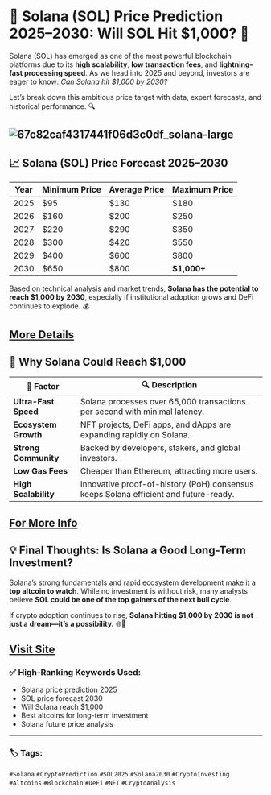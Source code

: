 # 🌟 Solana (SOL) Price Prediction 2025–2030: Will SOL Hit $1,000? 🚀

Solana (SOL) has emerged as one of the most powerful blockchain platforms due to its **high scalability**, **low transaction fees**, and **lightning-fast processing speed**. As we head into 2025 and beyond, investors are eager to know: *Can Solana hit $1,000 by 2030?*

Let’s break down this ambitious price target with data, expert forecasts, and historical performance. 🔍

![67c82caf4317441f06d3c0df_solana-large](https://github.com/user-attachments/assets/ab11ca53-5dae-47ac-85e6-c4fcc661efeb)
---

## 📈 Solana (SOL) Price Forecast 2025–2030

| **Year** | **Minimum Price** | **Average Price** | **Maximum Price** |
|----------|-------------------|-------------------|-------------------|
| 2025     | $95               | $130              | $180              |
| 2026     | $160              | $200              | $250              |
| 2027     | $220              | $290              | $350              |
| 2028     | $300              | $420              | $550              |
| 2029     | $400              | $600              | $800              |
| 2030     | $650              | $800              | **$1,000+**        |

Based on technical analysis and market trends, **Solana has the potential to reach $1,000 by 2030**, especially if institutional adoption grows and DeFi continues to explode. 💰

[More Details](https://bitly.cx/Wzv00)
---

## 🔎 Why Solana Could Reach $1,000

| 🚀 Factor           | 🔍 Description                                                                 |
|--------------------|---------------------------------------------------------------------------------|
| **Ultra-Fast Speed** | Solana processes over 65,000 transactions per second with minimal latency.      |
| **Ecosystem Growth** | NFT projects, DeFi apps, and dApps are expanding rapidly on Solana.             |
| **Strong Community** | Backed by developers, stakers, and global investors.                            |
| **Low Gas Fees**     | Cheaper than Ethereum, attracting more users.                                  |
| **High Scalability** | Innovative proof-of-history (PoH) consensus keeps Solana efficient and future-ready. |

[For More Info](https://bitly.cx/YAxD)
---

## 💡 Final Thoughts: Is Solana a Good Long-Term Investment?

Solana’s strong fundamentals and rapid ecosystem development make it a **top altcoin to watch**. While no investment is without risk, many analysts believe **SOL could be one of the top gainers of the next bull cycle**.

If crypto adoption continues to rise, **Solana hitting $1,000 by 2030 is not just a dream—it’s a possibility.** 🌐🚀

[Visit Site](https://bitly.cx/Z1tlo)
---

### ✅ High-Ranking Keywords Used:

- Solana price prediction 2025  
- SOL price forecast 2030  
- Will Solana reach $1,000  
- Best altcoins for long-term investment  
- Solana future price analysis  

---

### 🏷️ Tags:

`#Solana` `#CryptoPrediction` `#SOL2025` `#Solana2030` `#CryptoInvesting` `#Altcoins` `#Blockchain` `#DeFi` `#NFT` `#CryptoAnalysis`
